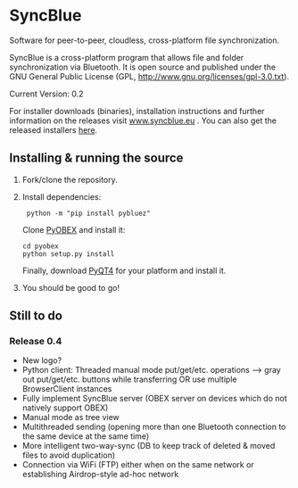 # SyncBlue
Software for peer-to-peer, cloudless, cross-platform file synchronization.

SyncBlue is a cross-platform program that allows file and folder
synchronization via Bluetooth.
It is open source and published under the GNU General Public License
(GPL, http://www.gnu.org/licenses/gpl-3.0.txt).

Current Version: 0.2

For installer downloads (binaries), installation instructions and further information on the releases visit www.syncblue.eu .
You can also get the released installers [here](https://github.com/benjaminalt/SyncBlue/releases).

## Installing & running the source

1.  Fork/clone the repository.
2.  Install dependencies:

         python -m "pip install pybluez"

    Clone [PyOBEX](https://bitbucket.org/dboddie/pyobex/) and install it:

        cd pyobex
        python setup.py install

    Finally, download [PyQT4](https://www.riverbankcomputing.com/software/pyqt/download) for your platform and install it.
3. You should be good to go!

## Still to do

### Release 0.4

* New logo?
* Python client: Threaded manual mode put/get/etc. operations --> gray out put/get/etc. buttons while transferring OR use multiple BrowserClient
instances
* Fully implement SyncBlue server (OBEX server on devices which do not natively support OBEX)
* Manual mode as tree view
* Multithreaded sending (opening more than one Bluetooth connection to the same device at the same time)
* More intelligent two-way-sync (DB to keep track of deleted & moved files to avoid duplication)
* Connection via WiFi (FTP) either when on the same network or establishing Airdrop-style ad-hoc network
